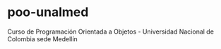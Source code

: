 # poo-unalmed
Curso de Programación Orientada a Objetos - Universidad Nacional de Colombia sede Medellín
